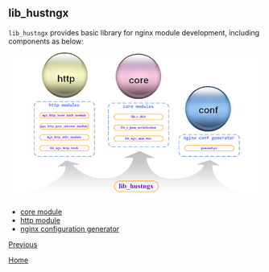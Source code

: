 lib_hustngx
--

`lib_hustngx` provides basic library for nginx module development, including components as below:  

![lib_hustngx](../../../res/lib_hustngx.png)

* [core module](lib_hustngx/core_module.md)
* [http module](lib_hustngx/http_module.md)
* [nginx configuration generator](lib_hustngx/genconf.md)

[Previous](index.md)

[Home](../index.md)